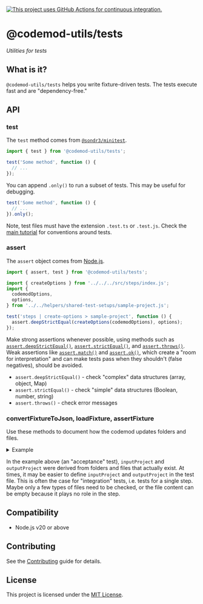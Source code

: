 [![This project uses GitHub Actions for continuous integration.](https://github.com/ijlee2/codemod-utils/actions/workflows/ci.yml/badge.svg)](https://github.com/ijlee2/codemod-utils/actions/workflows/ci.yml)

# @codemod-utils/tests

_Utilities for tests_


## What is it?

`@codemod-utils/tests` helps you write fixture-driven tests. The tests execute fast and are "dependency-free."


## API

### test

The `test` method comes from [`@sondr3/minitest`](https://github.com/sondr3/minitest).

```js
import { test } from '@codemod-utils/tests';

test('Some method', function () {
  // ...
});
```

You can append `.only()` to run a subset of tests. This may be useful for debugging.

```js
test('Some method', function () {
  // ...
}).only();
```

Note, test files must have the extension `.test.ts` or `.test.js`. Check the [main tutorial](../../tutorials/main-tutorial/02-understand-the-folder-structure.md#tests) for conventions around tests.


### assert

The `assert` object comes from [Node.js](https://nodejs.org/api/assert.html).

```js
import { assert, test } from '@codemod-utils/tests';

import { createOptions } from '../../../src/steps/index.js';
import {
  codemodOptions,
  options,
} from '../../helpers/shared-test-setups/sample-project.js';

test('steps | create-options > sample-project', function () {
  assert.deepStrictEqual(createOptions(codemodOptions), options);
});
```

Make strong assertions whenever possible, using methods such as [`assert.deepStrictEqual()`](https://nodejs.org/docs/latest-v18.x/api/assert.html#assertdeepstrictequalactual-expected-message), [`assert.strictEqual()`](https://nodejs.org/docs/latest-v18.x/api/assert.html#assertstrictequalactual-expected-message), and [`assert.throws()`](https://nodejs.org/docs/latest-v18.x/api/assert.html#assertthrowsfn-error-message). Weak assertions like [`assert.match()`](https://nodejs.org/docs/latest-v18.x/api/assert.html#assertmatchstring-regexp-message) and [`assert.ok()`](https://nodejs.org/docs/latest-v18.x/api/assert.html#assertokvalue-message), which create a "room for interpretation" and can make tests pass when they shouldn't (false negatives), should be avoided.

- `assert.deepStrictEqual()` - check "complex" data structures (array, object, Map)
- `assert.strictEqual()` - check "simple" data structures (Boolean, number, string)
- `assert.throws()` - check error messages


### convertFixtureToJson, loadFixture, assertFixture

Use these methods to document how the codemod updates folders and files.

<details>

<summary>Example</summary>

```js
/* tests/fixtures/sample-project/index.ts */
import { convertFixtureToJson } from '@codemod-utils/tests';

const inputProject = convertFixtureToJson('sample-project/input');
const outputProject = convertFixtureToJson('sample-project/output');

export { inputProject, outputProject };
```

```js
/* tests/index/sample-project.test.ts */
import { assertFixture, loadFixture, test } from '@codemod-utils/tests';

import { runCodemod } from '../../src/index.js';
import {
  inputProject,
  outputProject,
} from '../fixtures/sample-project/index.js';
import { codemodOptions } from '../helpers/shared-test-setups/sample-project.js';

test('index > sample-project', function () {
  loadFixture(inputProject, codemodOptions);

  runCodemod(codemodOptions);

  assertFixture(outputProject, codemodOptions);

  // Check idempotence
  runCodemod(codemodOptions);

  assertFixture(outputProject, codemodOptions);
});
```

</details>

In the example above (an "acceptance" test), `inputProject` and `outputProject` were derived from folders and files that actually exist. At times, it may be easier to define `inputProject` and `outputProject` in the test file. This is often the case for "integration" tests, i.e. tests for a single step. Maybe only a few types of files need to be checked, or the file content can be empty because it plays no role in the step.


## Compatibility

- Node.js v20 or above


## Contributing

See the [Contributing](../../CONTRIBUTING.md) guide for details.


## License

This project is licensed under the [MIT License](LICENSE.md).
